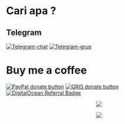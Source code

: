 # Cari apa ?

## Telegram

[![Telegram-chat](https://img.shields.io/badge/Chat-Telegram-blue)](https://t.me/jauharimtikhan/)
[![Telegram-grup](https://img.shields.io/badge/Grup-Telegram-blue)](https://t.me/jauharimtikhan_VPN_group)

# Buy me a coffee

[![PayPal donate button](https://img.shields.io/badge/Donate-PayPal-blue)](https://paypal.me/jauharimtikhan)
[![QRIS donate button](https://img.shields.io/badge/Donate-QRIS-red)](https://raw.githubusercontent.com/jauharimtikhan/AutoScriptVps/master/image/qris-joe-vpn.jpg)
<a href="https://www.digitalocean.com/?refcode=8a474003bf18&utm_campaign=Referral_Invite&utm_medium=Referral_Program&utm_source=badge"><img src="https://web-platforms.sfo2.cdn.digitaloceanspaces.com/WWW/Badge%201.svg" alt="DigitalOcean Referral Badge" /></a>

<p align="center">
<a href="https://opensource.org/licenses/MIT"> <img src="https://img.shields.io/badge/License-MIT-blue.svg" style="max-width:200%;">
<p align="center">
  <a><img src="https://img.shields.io/badge/AutoScriptVps-blue?label=Jauhar_Imtikhan" style="max-width:200%;">

